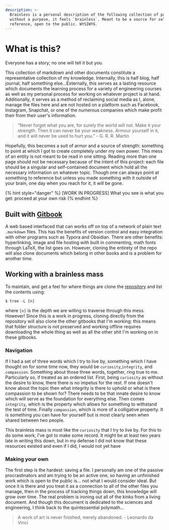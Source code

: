 ```yaml
---
description: >-
  Brainless is a personal description of the following collection of pages;
  without a purpose, it feels `brainless`. Meant to be a source for self
  reference, open to the public. WYSIWYG.
---
```


# What is this?

Everyone has a story; no one will tell it but you. 

This collection of markdown and other documents constitute a representative collection of my knowledge. Internally, this is half blog, half journal, half something else...Externally, this serves as a lasting resource which documents the learning process for a variety of engineering courses as well as my personal process for working on whatever project is at hand. Additionally, it serves as a method of reclaiming social media as I, alone, manage the files here and are not hosted on a platform such as Facebook, Instagram, Snapchat, or one of the numerous companies which make profit their from their user's information.

> “Never forget what you are, for surely the world will not. Make it your strength. Then it can never be your weakness. Armour yourself in it, and it will never be used to hurt you.” - G. R. R. Martin

Hopefully, this becomes a suit of armor and a source of strength: something to point at which I got to create completely under my own power. This mess of an entity is not meant to be read in one sitting. Reading more than one page should not be necessary because of the intent of this project: each file should be a singular and self-contained document which hold all the necessary information on whatever topic. Though one can always point at something to reference but unless you made something with it outside of your brain, one day when you reach for it, it will be gone.  

{% hint style="danger" %}
\[WORK IN PROGRESS\] What you see is what you get: proceed at your own risk
{% endhint %}

## Built with [Gitbook](https://docs.gitbook.com/)

A web based interfaced that can works off on top of a network of plain text `.markdown`  files. This has the benefits of version control and easy integration with other programs such as Typora and Obsidian. There are other benefits: hyperlinking, image and file hosting with built in commenting, math fonts through LaTeX, the list goes on. However, cloning the entirety of the repo will also clone documents which belong in other books and is a problem for another time. 

## Working with a brainless mass

To maintain, and get a feel for where things are clone the [repository](https://github.com/nkintc/nkintc.github.io) and list the contents using:

```text
$ tree -L [n]
```

where `[n]` is the depth we are willing to traverse through this mess. However! Since this is a work in progress, cloning directly from the repository will also clone the other gitbooks that I'm working: this means that folder structure is not preserved and working offline requires downloading the whole thing as well as all the other shit I'm working on in these gitbooks.  

### Navigation 

If I had a set of three words which I try to live by, something which I have thought on for some time now, they would be `curiosity`,`integrity`, and `compassion`. Something about those three words, together, ring true to me. Particularly so, if treated as an ordered list. First, being `curiosity` as without the desire to know, there there is no impetus for the rest. If one doesn't know about the topic then what integrity is there to uphold or what is there compassion to be shown for? There needs to be that innate desire to know which will serve as the foundation for everything else. Then comes `integrity`, which is the property which allows for something to withstand the test of time. Finally `compassion`, which is more of a colligative property. It is something you can have for yourself but is most clearly seen when shared between two people. 

This brainless mass is most like the `curiosity` that I try to live by. For this to do some work, I've got to make some record. It might be at least two years late in writing this down, but in my defense I did not know that these resources existed and even if I did, I would not yet have 

### Making your own

The first step is the hardest: saving a file. I personally am one of the passive procrastinators and am trying to be an active one, so having an unfinished work which is open to the public is... not what I would consider ideal. But once it is there and you treat it as a connection to all of the other files you manage, then in the process of tracking things down, this knowledge will grow over time. The real problem is ironing out all of the kinks from a living document. And though this document is dedicated to the sciences and engineering, I think back to the quintessential polymath...

> A work of art is never finished, merely abandoned. - Leonardo da Vinci



 



